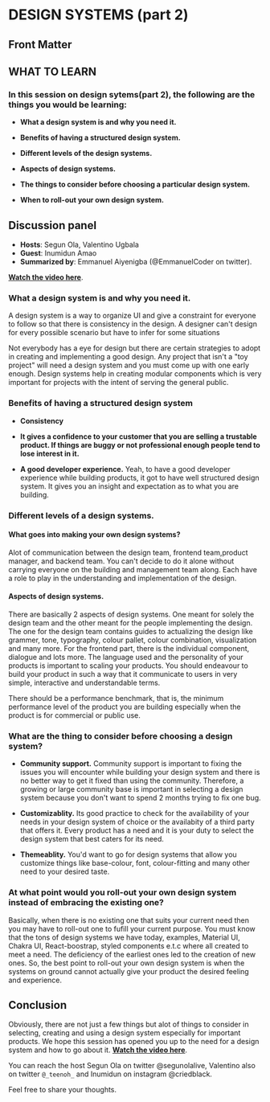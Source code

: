 # DESIGN SYSTEMS (part 2)

## Front Matter


## WHAT TO LEARN

### In this session on design sytems(part 2), the following are the things you would be learning:

* **What a design system is and why you need it.**

* **Benefits of having a structured design system.**

* **Different levels of the design systems.**

* **Aspects of design systems.**

* **The things to consider before choosing a particular design system.**

* **When to roll-out your own design system.**


## Discussion panel

* **Hosts**: Segun Ola, Valentino Ugbala 
* **Guest**: Inumidun Amao
* **Summarized by**: Emmanuel Aiyenigba (@EmmanuelCoder on twitter).


**[Watch the video here](https://frontendweekly.dev/sessions/design-systems-part-2)**.


### What a design system is and why you need it.

A design system is a way to organize UI and give a constraint for everyone to follow so that there is consistency in the design. A designer can't design for every possible scenario but have to infer for some situations

Not everybody has a eye for design but there are certain strategies to adopt in creating and implementing a good design. Any project that isn't a "toy project" will need a design system and you must come up with one early enough.
Design systems help in creating modular components which is very important for projects with the intent of serving the general public. 


### Benefits of having a structured design system

* **Consistency**

* **It gives a confidence to your customer that you are selling a trustable product. If things are buggy or not professional enough people tend to lose interest in it.**

* **A good developer experience.** Yeah, to have a good developer experience while building products, it got to have well structured design system. It gives you an insight and expectation as to what you are building.

### Different levels of a design systems.

#### What goes into making your own design systems?

Alot of communication between  the design team, frontend team,product manager, and backend team. You can't decide to do it alone without carrying everyone on the building and management team along. Each have a role to play in the understanding and implementation of the design.

#### Aspects of design systems.

There are basically 2 aspects of design systems. One meant for solely the design team and the other meant for the people implementing the design. The one for the design team contains guides to actualizing the design like grammer, tone, typography, colour pallet, colour combination, visualization and many more.
For the frontend part, there is the individual component, dialogue and lots more.
The language used and the personality of your products is important to scaling your products. You should endeavour to build your product in such a way that it communicate to users in very simple, interactive and understandable terms.

There should be a performance benchmark, that is, the minimum performance level of the product you are building especially when the product is for commercial or public use.

### What are the thing to consider before choosing a design system?

* **Community support.** Community support is important to fixing the issues you will encounter while building your design system and there is no better way to get it fixed than using the community. Therefore, a growing or large community base is important in selecting a design system because you don't want to spend 2 months trying to fix one bug.

* **Customizablity.** Its good practice to check for the availability of your needs in your design system of choice or the availabity of a third party that offers it. Every product has a need and it is your duty to select the design system that best caters for its need.

* **Themeablity.** You'd want to go for design systems that allow you customize things like base-colour, font, colour-fitting and many other need to your desired taste.



### At what point would you roll-out your own design system instead of embracing the existing one?

Basically, when there is no existing one that suits your current need then you may have to roll-out one to fufill your current purpose. 
You must know that the tons of design systems we have today, examples, Material UI, Chakra UI, React-boostrap, styled components e.t.c where all created to meet a need. The deficiency of the earliest ones led to the creation of new ones. So, the best point to roll-out your own design system is when the systems on ground cannot actually give your product the desired feeling and experience.



## Conclusion
Obviously, there are not just a few things but alot of things to consider in selecting, creating and using a design system especially for important products. We hope this session has opened you up to the need for a design system and how to go about it. 
**[Watch the video here](https://frontendweekly.dev/sessions/design-systems-part-2)**.

You can reach the host Segun Ola on twitter @segunolalive, Valentino also on twitter ``@_teenoh_``  and Inumidun on instagram @criedblack.

Feel free to share your thoughts.
